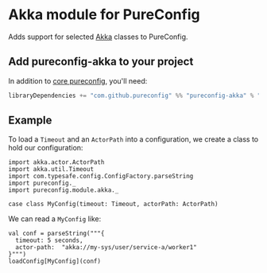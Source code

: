 # Akka module for PureConfig

Adds support for selected [Akka](http://akka.io/) classes to PureConfig.

## Add pureconfig-akka to your project

In addition to [core pureconfig](https://github.com/melrief/pureconfig), you'll need:

```scala
libraryDependencies += "com.github.pureconfig" %% "pureconfig-akka" % "0.7.0"
```

## Example

To load a `Timeout` and an `ActorPath` into a configuration, we create a class to hold our configuration:

```tut:silent
import akka.actor.ActorPath
import akka.util.Timeout
import com.typesafe.config.ConfigFactory.parseString
import pureconfig._
import pureconfig.module.akka._

case class MyConfig(timeout: Timeout, actorPath: ActorPath)
```

We can read a `MyConfig` like:
```tut:book
val conf = parseString("""{ 
  timeout: 5 seconds, 
  actor-path:  "akka://my-sys/user/service-a/worker1"
}""")
loadConfig[MyConfig](conf)
```


